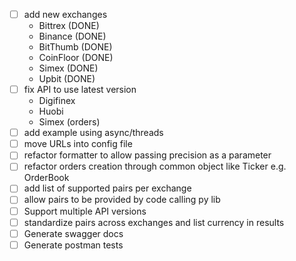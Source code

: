 - [ ] add new exchanges 
    * Bittrex (DONE)
    * Binance (DONE)
    * BitThumb (DONE)
    * CoinFloor (DONE)
    * Simex (DONE)
    * Upbit (DONE)
- [ ] fix API to use latest version 
    * Digifinex
    * Huobi
    * Simex (orders)
- [ ] add example using async/threads
- [ ] move URLs into config file
- [ ] refactor formatter to allow passing precision as a parameter 
- [ ] refactor orders creation through common object like Ticker e.g. OrderBook
- [ ] add list of supported pairs per exchange
- [ ] allow pairs to be provided by code calling py lib
- [ ] Support multiple API versions
- [ ] standardize pairs across exchanges and list currency in results
- [ ] Generate swagger docs
- [ ] Generate postman tests

